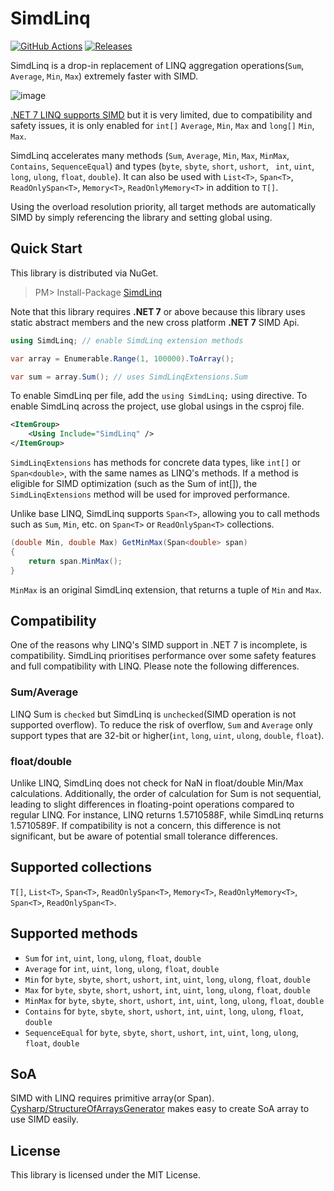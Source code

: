 # SimdLinq
[![GitHub Actions](https://github.com/Cysharp/SimdLinq/workflows/Build-Debug/badge.svg)](https://github.com/Cysharp/SimdLinq/actions) [![Releases](https://img.shields.io/github/release/Cysharp/SimdLinq.svg)](https://github.com/Cysharp/SimdLinq/releases)

SimdLinq is a drop-in replacement of LINQ aggregation operations(`Sum`, `Average`, `Min`, `Max`) extremely faster with SIMD.

![image](https://user-images.githubusercontent.com/46207/215410106-b68d8567-5abf-4aa4-a050-a803b1913187.png)

[.NET 7 LINQ supports SIMD](https://devblogs.microsoft.com/dotnet/performance_improvements_in_net_7/#linq) but it is very limited, due to compatibility and safety issues, it is only enabled for `int[]` `Average`, `Min`, `Max` and `long[]` `Min`, `Max`.

SimdLinq accelerates many methods (`Sum`, `Average`, `Min`, `Max`, `MinMax`, `Contains`, `SequenceEqual`) and types (`byte`, `sbyte`, `short`, `ushort`, ` int`, `uint`, `long`, `ulong`, `float`, `double`). It can also be used with `List<T>`, `Span<T>`, `ReadOnlySpan<T>`, `Memory<T>`, `ReadOnlyMemory<T>` in addition to `T[]`.

Using the overload resolution priority, all target methods are automatically SIMD by simply referencing the library and setting global using.

Quick Start
---
This library is distributed via NuGet.

> PM> Install-Package [SimdLinq](https://www.nuget.org/packages/SimdLinq)

Note that this library requires **.NET 7** or above because this library uses static abstract members and the new cross platform **.NET 7** SIMD Api.

```csharp
using SimdLinq; // enable SimdLinq extension methods

var array = Enumerable.Range(1, 100000).ToArray();

var sum = array.Sum(); // uses SimdLinqExtensions.Sum
```

To enable SimdLinq per file, add the `using SimdLinq;` using directive. To enable SimdLinq across the project, use global usings in the csproj file.

```xml
<ItemGroup>
    <Using Include="SimdLinq" />
</ItemGroup>
```

`SimdLinqExtensions` has methods for concrete data types, like `int[]` or `Span<double>`, with the same names as LINQ's methods. If a method is eligible for SIMD optimization (such as the Sum of int[]), the `SimdLinqExtensions` method will be used for improved performance.

Unlike base LINQ, SimdLinq supports `Span<T>`, allowing you to call methods such as `Sum`, `Min`, etc. on `Span<T>` or `ReadOnlySpan<T>` collections.

```csharp
(double Min, double Max) GetMinMax(Span<double> span)
{
    return span.MinMax();
}
```

`MinMax` is an original SimdLinq extension, that returns a tuple of `Min` and `Max`.

Compatibility
---
One of the reasons why LINQ's SIMD support in .NET 7 is incomplete, is compatibility. SimdLinq prioritises performance over some safety features and full compatibility with LINQ. Please note the following differences.

### Sum/Average

LINQ Sum is `checked` but SimdLinq is `unchecked`(SIMD operation is not supported overflow). To reduce the risk of overflow, `Sum` and `Average` only support types that are 32-bit or higher(`int`, `long`, `uint`, `ulong`, `double`, `float`).

### float/double

Unlike LINQ, SimdLinq does not check for NaN in float/double Min/Max calculations. Additionally, the order of calculation for Sum is not sequential, leading to slight differences in floating-point operations compared to regular LINQ. For instance, LINQ returns 1.5710588F, while SimdLinq returns 1.5710589F. If compatibility is not a concern, this difference is not significant, but be aware of potential small tolerance differences.

Supported collections
---
`T[]`, `List<T>`, `Span<T>`, `ReadOnlySpan<T>`, `Memory<T>`, `ReadOnlyMemory<T>`, `Span<T>`, `ReadOnlySpan<T>`.

Supported methods
---
* `Sum` for `int`, `uint`, `long`, `ulong`, `float`, `double`
* `Average` for `int`, `uint`, `long`, `ulong`, `float`, `double`
* `Min` for `byte`, `sbyte`, `short`, `ushort`, `int`, `uint`, `long`, `ulong`, `float`, `double`
* `Max` for `byte`, `sbyte`, `short`, `ushort`, `int`, `uint`, `long`, `ulong`, `float`, `double`
* `MinMax` for `byte`, `sbyte`, `short`, `ushort`, `int`, `uint`, `long`, `ulong`, `float`, `double`
* `Contains` for `byte`, `sbyte`, `short`, `ushort`, `int`, `uint`, `long`, `ulong`, `float`, `double`
* `SequenceEqual` for `byte`, `sbyte`, `short`, `ushort`, `int`, `uint`, `long`, `ulong`, `float`, `double`

SoA
---
SIMD with LINQ requires primitive array(or Span). [Cysharp/StructureOfArraysGenerator](https://github.com/Cysharp/StructureOfArraysGenerator) makes easy to create SoA array to use SIMD easily.

License
---
This library is licensed under the MIT License.
